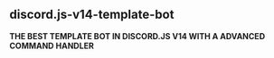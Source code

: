 ## **discord.js-v14-template-bot** ##

**THE BEST TEMPLATE BOT IN DISCORD.JS V14 WITH A ADVANCED COMMAND HANDLER**
